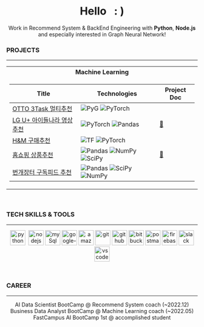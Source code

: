 <h1 align="center">Hello &nbsp; : )</h1>

<p align="center">
  Work in Recommend System & BackEnd Engineering with <b>Python</b>, <b>Node.js</b>
  <br/>  and especially interested in Graph Neural Network!
</p>


 ### PROJECTS

---

<table>
<tr><th>Machine Learning </th></tr>
<tr><td>

|Title | Technologies | Project Doc|
|--|--|--|
| [OTTO 3Task 멀티추천](https://github.com/H4Y3J1N/OTTO_competition) | ![PyG](https://img.shields.io/badge/PyG-black?style=flat-square&logo=PyG) ![PyTorch](https://img.shields.io/badge/PyTorch-black?style=flat-square&logo=pytorch) | [ ]() |
| [LG U+ 아이들나라 영상추천](https://github.com/H4Y3J1N/lg-children-country-recommend) | ![PyTorch](https://img.shields.io/badge/PyTorch-black?style=flat-square&logo=pytorch) ![Pandas](https://img.shields.io/badge/Pandas-black?style=flat-square&logo=pandas)| [📑](https://jinsuc.notion.site/1d4b482222744fb0ad7e20ef83550019?v=218dfb2a40f940da901a43898df0e318) |
| [H&M 구매추천](https://github.com/H4Y3J1N/) | ![TF](https://img.shields.io/badge/TF-black?style=flat-square&logo=tensorflow) ![PyTorch](https://img.shields.io/badge/PyTorch-black?style=flat-square&logo=pytorch) | [ ]() |
| [홈쇼핑 상품추천](https://github.com/H4Y3J1N/Rec-homeShopping) | ![Pandas](https://img.shields.io/badge/Pandas-black?style=flat-square&logo=pandas) ![NumPy](https://img.shields.io/badge/NumPy-black?style=flat-square&logo=numpy) ![SciPy](https://img.shields.io/badge/SciPy-black?style=flat-square&logo=scipy) | [📑](https://www.notion.so/Project-b8e32966cec14134ae4e7fb49ccd3754?pvs=4) |
| [번개장터 구독피드 추천](https://github.com/H4Y3J1N/chai_Final_project) | ![Pandas](https://img.shields.io/badge/Pandas-black?style=flat-square&logo=pandas) ![SciPy](https://img.shields.io/badge/SciPy-black?style=flat-square&logo=scipy) ![NumPy](https://img.shields.io/badge/NumPy-black?style=flat-square&logo=numpy)| [ ]() |
</td></tr> </table>

<br />


### TECH SKILLS & TOOLS

---

<p align="center">
  <img src="https://cdn.iconscout.com/icon/free/png-256/python-2-226051.png" alt="python" width="40" height="40">&nbsp;
  <img src="https://cdn.jsdelivr.net/gh/devicons/devicon/icons/nodejs/nodejs-original.svg" alt="nodejs" width="40" height="40"/>  
  <img src="https://cdn.iconscout.com/icon/free/png-512/mysql-21-1174941.png" alt="mySql" width="40" height="40">    
  <img src="https://cdn.iconscout.com/icon/free/png-512/google-cloud-2038785-1721675.png" alt="google-cloud" width="40" height="40"/>  
  <img src="https://cdn.iconscout.com/icon/free/png-512/aws-1869025-1583149.png" alt="amazon-cloud" width="40" height="40"/>
  <img src="https://cdn.jsdelivr.net/gh/devicons/devicon/icons/git/git-original.svg" alt="git" width="40" height="40"> 
  <img src="https://cdn.jsdelivr.net/gh/devicons/devicon/icons/github/github-original.svg" alt="github" width="40" height="40">  
  <img src="https://cdn.jsdelivr.net/gh/devicons/devicon/icons/bitbucket/bitbucket-original.svg" alt="bitbucket" width="40" height="40">
  <img src="https://cdn.iconscout.com/icon/free/png-512/postman-3521648-2945092.png" alt="postman" width="40" height="40">    
  <img src="https://cdn.jsdelivr.net/gh/devicons/devicon/icons/firebase/firebase-plain.svg" alt="firebase" width="40" height="40">
  <img src="https://cdn.iconscout.com/icon/free/png-512/slack-logo-1481728-1254330.png"  alt="slack" width="40" height="40">
  <img src="https://cdn.jsdelivr.net/gh/devicons/devicon/icons/vscode/vscode-original.svg" alt="vscode" width="40" height="40">
</p>


<br />


### CAREER

---

<p align="center">
  AI Data Scientist BootCamp @ Recommend System coach (~2022.12)
  <br/>  Business Data Analyst BootCamp @ Machine Learning coach (~2022.05)
  <br/>  FastCampus AI BootCamp 1st @ accomplished student
</p> 
